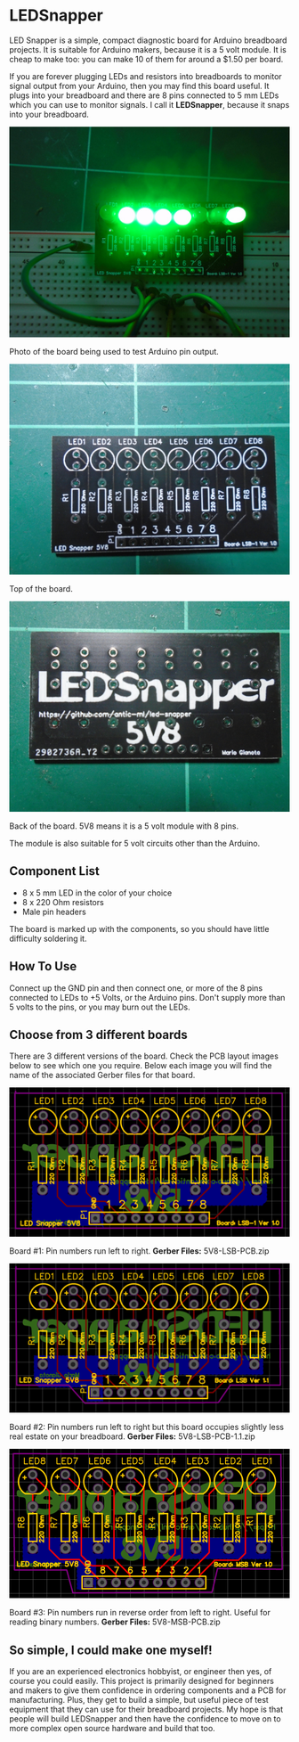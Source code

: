 # LEDSnapper
LED Snapper is a simple, compact diagnostic board for Arduino breadboard projects. It
is suitable for Arduino makers, because it is a 5 volt
module. It is cheap to make too: you can make 10 of them for around a $1.50 per board.

If you are forever plugging LEDs and resistors into breadboards to monitor
signal output from your Arduino, then you may find this board useful. It plugs
into your breadboard and there are 8 pins connected to 5 mm LEDs 
which you can use to monitor signals. I call it **LEDSnapper**, because it 
snaps into your breadboard.

![Breadboard](images/breadboard-shot.JPG)

Photo of the board being used to test Arduino pin output.

![Front of board](images/front-lsb.JPG)

Top of the board.

![Back of board](images/back-lsb.JPG)

Back of the board. 5V8 means it is a 5 volt module with 8 pins.


The module is also suitable for 5 volt circuits other than the Arduino.

Component List
---------------
- 8 x 5 mm LED in the color of your choice
- 8 x 220 Ohm resistors
- Male pin headers

The board is marked up with the components, so you should have little difficulty
soldering it.

How To Use
----------

Connect up the GND pin and then connect one, or more of the 8 pins
connected to LEDs to +5 Volts, or the Arduino pins. Don't supply more
than 5 volts to the pins, or you may burn out the LEDs.

Choose from 3 different boards
------------------------------

There are 3 different versions of the board. Check the PCB layout images
below to see which one you require. Below each image you will find the
name of the associated Gerber files for that board.

![5V8-LSB-PCB](images/5V8-LSB-PCB.png)

Board #1: Pin numbers run left to right.
**Gerber Files:** 5V8-LSB-PCB.zip

![5V8-LSB-PCB-1.1](images/5V8-LSB-PCB-1.1.png)

Board #2: Pin numbers run left to right but this board occupies slightly less real estate on your breadboard.
**Gerber Files:** 5V8-LSB-PCB-1.1.zip

![5V8-MSB-PCB](images/5V8-MSB-PCB.png)

Board #3: Pin numbers run in reverse order from left to right. Useful for reading binary numbers.
**Gerber Files:** 5V8-MSB-PCB.zip


So simple, I could make one myself!
-----------------------------------

If you are an experienced electronics hobbyist, or engineer then yes, of course
you could easily. This project is primarily designed for beginners and makers to give them
confidence in ordering components and a PCB for manufacturing. Plus, they get
to build a simple, but useful piece of test equipment that they can use for
their breadboard projects. My hope is that people will build LEDSnapper and
then have the confidence to move on to more complex open source hardware and
build that too.




